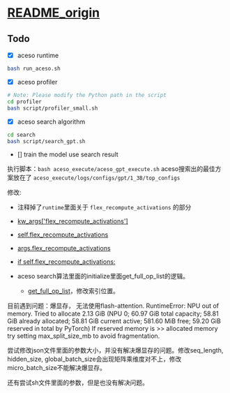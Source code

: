# [README_origin](./README_origin.md)


## Todo

- [x] aceso runtime

```bash
bash run_aceso.sh
```

- [x] aceso profiler

```bash
# Note: Please modify the Python path in the script
cd profiler
bash script/profiler_small.sh
```

- [x] aceso search algorithm
```bash
cd search
bash script/search_gpt.sh
```

- [] train the model use search result




执行脚本：`bash aceso_execute/aceso_gpt_execute.sh`
aceso搜索出的最佳方案放在了 `aceso_execute/logs/configs/gpt/1_3B/top_configs`



修改:

- 注释掉了`runtime`里面关于 `flex_recompute_activations` 的部分
 - [kw_args['flex_recompute_activations']](megatron/training/arguments.py#L565)
 - [self.flex_recompute_activations](megatron/core/flexmodels/common/flex_model.py#L365)
 - [ args.flex_recompute_activations](megatron/training/json_arguments.py#L36)
 - [if self.flex_recompute_activations:](megatron/core/flexmodels/common/flex_model.py#L610)


- aceso search算法里面的initialize里面get_full_op_list的逻辑。
  - [get_full_op_list](search/model_ops_info.py#L38)，修改索引位置。

目前遇到问题：爆显存， 无法使用flash-attention.
RuntimeError: NPU out of memory. Tried to allocate 2.13 GiB (NPU 0; 60.97 GiB total capacity; 58.81 GiB already allocated; 58.81 GiB current active; 581.60 MiB free; 59.20 GiB reserved in total by PyTorch) If reserved memory is >> allocated memory try setting max_split_size_mb to avoid fragmentation.

尝试修改json文件里面的参数大小，并没有解决爆显存的问题。修改seq_length, hidden_size, global_batch_size会出现矩阵乘维度对不上，修改micro_batch_size不能解决爆显存。

还有尝试sh文件里面的参数，但是也没有解决问题。

